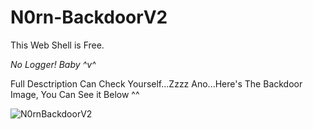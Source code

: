 # N0rn-BackdoorV2
This Web Shell is Free.

*No Logger! Baby ^v^*

Full Desctription Can Check Yourself...Zzzz
Ano...Here's The Backdoor Image, You Can See it Below ^^

![N0rnBackdoorV2](https://github.com/faizprtsc/N0rn-BackdoorV2/blob/main/MyShell.PNG)
